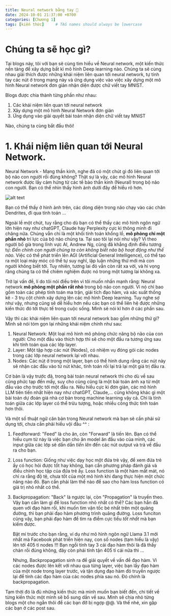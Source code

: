```yaml
---
title: Neural network bằng tay 🤚
date: 2024-10-01 21:37:00 +0700
categories: [Chương 1]
tags: [kiến thức]     # TAG names should always be lowercase
---
```


# Chúng ta sẽ học gì?

Tại blogs này, tôi với bạn sẽ cùng tìm hiểu về Neural network, một kiến thức nền tảng để xây dựng bất kì mô hình Deep learning nào. Chúng ta sẽ cùng nhau giải thích được những khái niệm liên quan tới neural network, tự tính tay các nút ở trong mạng này và ứng dụng việc vào việc xây dựng một mô hình Neural network đơn giản nhận diện được chữ viết tay MNIST.

Blogs được chia thành từng phần như nhau:
1. Các khái niệm liên quan tới neural network
2. Xây dựng một mô hình Neural Network đơn giản
3. Ứng dụng vào giải quyết bài toán nhận diện chữ viết tay MNIST

Nào, chúng ta cùng bắt đầu thôi!

# 1. Khái niệm liên quan tới Neural Network.

Neural Network - Mạng thần kinh, nghe đã có một chút gì đó liên quan tới bộ não con người rồi đúng không? Thật sự là vậy, các mô hình Neural network được lấy cảm hứng từ các tế bào thần kinh (Neural) trong bộ não con người. Bạn có thể nhìn thấy hình ảnh dưới đây để hiểu rõ hơn.

![alt text](/images/neuralnetwork/braincell.png)

Bạn có thể thấy ở hình ảnh trên, các dòng diện trong não chạy vào các chân Dendrites, đi qua tính toán ...

Ngoài lề một chút, tuy rằng cho dù bạn có thể thấy các mô hình ngôn ngữ lớn hiện nay như chatGPT, Claude hay Perplexity cực kì thông minh đi chăng nữa. Chúng vẫn chỉ là một khối tính toán khổng lồ, **mô phỏng chỉ một phần nhỏ** trí lực của bộ não chúng ta. Tại sao tôi lại nói như vậy?  Vì theo người bố già trong lĩnh vực AI, Andrew Ng, cũng đã khẳng định điều tương tự: *Đến chính con người chúng ta còn không biết não bộ hoạt động như thế nào.* Việc có thể phát triển lên AGI (Artificial General Intelligence), có thể tạo ra một loại máy móc có thể tự suy nghĩ, lập luận những thứ mới mà con người không biết tới. Tuy nhiên, tương lai đó vẫn còn rất xa vời, và hi vọng rằng chúng ta có thể chiêm nghiệm được nó trong một tương lai không xa.

Trở lại vấn đề, lí do tôi nói điều trên vì tôi muốn nhấn mạnh rằng: Neural network **mô phỏng một phần rất nhỏ** trong bộ não con người. Vì nó chỉ bao gồm toàn các phép tính toán ma trận, giải tích đạo hàm, và xác suất thống kê - 3 trụ cột chính xây dựng lên các mô hình Deep learning. Tuy nghe sợ như vậy, nhưng cũng sẽ dễ hiểu hơn nếu các bạn có thể liên hệ được những kiến thức đó tới thực tế trong cuộc sống. Mình sẽ nói kĩ hơn ở các phần sau.

Vậy thì các khái niệm liên quan tới neural network bao gồm những thứ gì? Mình sẽ nói tóm gọn lại những khái niệm chính như sau:

1. Neural Network: Một loại mô hình mô phỏng chức năng bộ não của con người: Cho một đầu vào thích hợp thì sẽ cho một đầu ra tương ứng sau khi tính toán qua các lớp layer.
1. Layer: Một tập hợp các nút (Nodes), có nhiệm vụ đóng gói các nodes trong các lớp neural network lại với nhau.
2. Nodes: Các nút ở trong một layer, bạn có thể hình dung rằng các nút này sẽ nhận các đầu vào từ nút khác, tính toán rồi lại trả lại một giá trị đầu ra.

Cơ bản là vậy trước đã, trong bài toán neural network thì cho dù về sau cũng phức tạp đến mấy, suy cho cùng cũng là một bài toán ánh xạ từ một đầu vào cho trước tới một đầu ra. Nếu hiểu cực kì đơn giản, các mô hình LLM tiên tiến nhất hiện nay như chatGPT, Claude,... cũng không khác gì một bài toán dự đoán giá nhà cơ bản trong machine learning vậy cả. Chỉ là tính toán giữa các lớp layer có thể trừu tượng, hoặc nhiều công thức tính toán hơn thôi.

Và một số thuật ngữ căn bản trong Neural network mà bạn sẽ cần phải sử dụng tới, chưa cần phải hiểu vội đâu ^^ :

1. Feedforward: "Feed" là cho ăn, còn "Forward" là tiến lên. Bạn có thể hiểu cụm từ này là việc bạn cho ăn model ăn đầu vào của mình, các input giữa các lớp sẽ dần dần *tiến lên* đến các nút output và trả về đầu ra cho bạn.
2. Loss function: Giống như việc dạy học một đứa trẻ vậy, để xem đứa trẻ ấy có học hỏi được tốt hay không, bạn cần phương pháp đánh giá và điều chỉnh học tập của đứa trẻ ấy. Loss function là một hàm mất mát, nó chỉ ra rằng độ tệ, chưa tốt của một mô hình khi đang thực hiện một chức năng nào đó. Bạn cần phải làm thế nào để sao cho hàm loss function có giá trị nhỏ nhất có thể.
2. Backpropagation: "Back" là ngược lại, còn "Propagation" là truyền theo. Vậy bạn cần làm gì để loss function nhỏ nhất có thể? Các bạn hẳn đã quen với đạo hàm rồi, khi muốn tìm vận tốc bé nhất trên một quãng đường, thì bạn phải đạo hàm phương trình quãng đường. Loss funciton cũng vậy, bạn phải đạo hàm để tìm ra điểm cực tiểu *tốt nhất* mà bạn kiếm được. 

    Bật mí trước cho bạn rằng, ví dụ như mô hình ngôn ngữ Llama 3.1 mới nhất mà Facebook phát triển hiện nay, con số nodes (tạm hiểu là vậy) lên tới 405 tỉ nodes !!! Bạn ngồi tính tay 3 cái đạo hàm thôi là đã thấy chán rồi đúng không, đây còn phải tính tận 405 tỉ cái nữa thì ...

    Nhưng, Backpropagation sinh ra để giải quyết về vấn đề đạo hàm. Vì các nodes được lên kết với nhau qua từng layer, việc bạn lấy đạo hàm của một node trong layer trước, và tận dụng đạo hàm đó truyền ngược lại để tính các đạo hàm của các nodes phía sau nó. Đó chính là backpropagation.

Tạm thời đó là đủ những kiến thức mà mình muốn bạn biết đến, chi tiết về từng kiến thức một mình sẽ bổ sung dần về sau. Mình sẽ chia nhỏ từng blogs một cho ngắn thôi để các bạn đỡ bị ngợp @@. Và thế nhé, xin gặp các bạn ở các post sau.